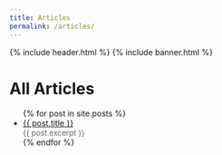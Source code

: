 ```yaml
---
title: Articles
permalink: /articles/
---
```


{% include header.html %}
{% include banner.html %}

# All Articles
<ul>
  {% for post in site.posts %}
    <li>
      <a href="{{ post.url }}">{{ post.title }}</a><br>
      <span style="color:#666; font-size:0.95em;">{{ post.excerpt }}</span>
    </li>
  {% endfor %}
</ul>
